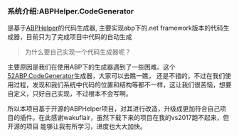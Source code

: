 ### 系统介绍:ABPHelper.CodeGenerator

是基于[ABPHelper](https://github.com/wakuflair/ABPHelper)的代码生成器,
主要实现abp下的.net framework版本的代码生成器，目前只为了完成项目中代码的自动生成


> 为什么要自己实现一个代码生成器呢？

  主要原因是我们在使用ABP下的生成器遇到了一些困难。这个[52ABP.CodeGenerator](https://github.com/52ABP/52ABP.CodeGenerator)生成器，大家可以去瞧一瞧，
  还是不错的，不过在我们使用过程，发现和我们系统中代码的位置和结构等都不一样，这让我们很苦恼，想要自定义，只好自己实现，不过根本不会写啊。
  
  所以本项目基于开源的ABPHelper项目，对其进行改造，升级成更加符合自己项目的插件。在此感谢wakuflair，虽然下载下来的项目在我的vs2017跑不起来，但开源的项目
  能够让我有所学习，进度也大大加快。

